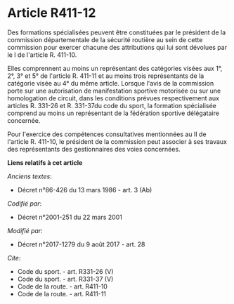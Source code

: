 # Article R411-12

Des formations spécialisées peuvent être constituées par le président de la commission départementale de la sécurité routière
au sein de cette commission pour exercer chacune des attributions qui lui sont dévolues par le I de l'article R. 411-10. 

Elles comprennent au moins un représentant des catégories visées aux 1°, 2°, 3° et 5° de l'article R. 411-11 et au moins
trois représentants de la catégorie visée au 4° du même article. Lorsque l'avis de la commission porte sur une autorisation
de manifestation sportive motorisée ou sur une homologation de circuit, dans les conditions prévues respectivement aux
articles R. 331-26 et R. 331-37du code du sport, la formation spécialisée comprend au moins un représentant de la fédération
sportive délégataire concernée. 

Pour l'exercice des compétences consultatives mentionnées au II de l'article R. 411-10, le président de la commission peut
associer à ses travaux des représentants des gestionnaires des voies concernées.

**Liens relatifs à cet article**

_Anciens textes_:

  - Décret n°86-426 du 13 mars 1986 - art. 3 (Ab)

_Codifié par_:

  - Décret n°2001-251 du 22 mars 2001

_Modifié par_:

  - Décret n°2017-1279 du 9 août 2017 - art. 28

_Cite_:

  - Code du sport. - art. R331-26 (V)
  - Code du sport. - art. R331-37 (V)
  - Code de la route. - art. R411-10
  - Code de la route. - art. R411-11
